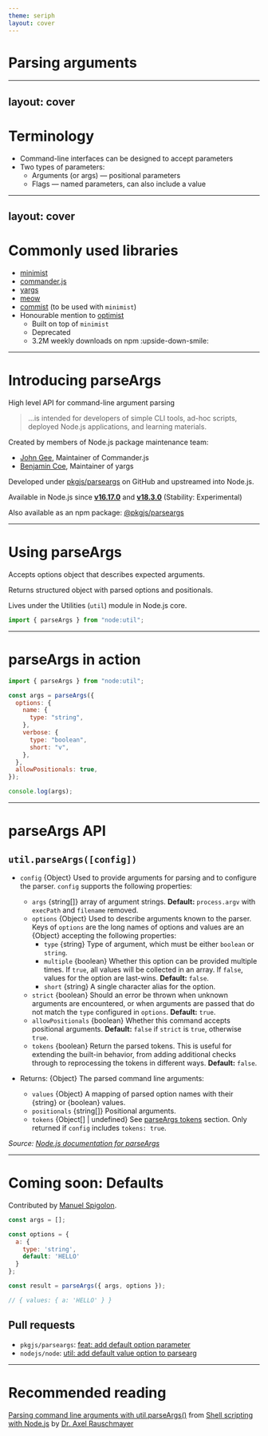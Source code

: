 ```yaml
---
theme: seriph
layout: cover
---
```


# Parsing arguments

---
layout: cover
---

# Terminology

<!-- TODO: This is NOT the terminology we or Node.js are using -->

- Command-line interfaces can be designed to accept parameters
- Two types of parameters:
  - Arguments (or args) — positional parameters
  - Flags — named parameters, can also include a value

<!-- TODO: Examples -->

---
layout: cover
---

# Commonly used libraries

- [minimist](https://www.npmjs.com/package/minimist)
- [commander.js](https://www.npmjs.com/package/commander)
- [yargs](https://yargs.js.org/)
- [meow](https://www.npmjs.com/package/meow)
- [commist](https://www.npmjs.com/package/commist) (to be used with `minimist`)
- Honourable mention to [optimist](https://www.npmjs.com/package/optimist)
  - Built on top of `minimist`
  - Deprecated
  - 3.2M weekly downloads on npm :upside-down-smile: <!-- TODO -->

---

# Introducing parseArgs

High level API for command-line argument parsing

> ...is intended for developers of simple CLI tools, ad-hoc scripts,
> deployed Node.js applications, and learning materials.

Created by members of Node.js package maintenance team:

- [John Gee](https://github.com/shadowspawn), Maintainer of Commander.js
- [Benjamin Coe](https://github.com/bcoe), Maintainer of yargs

<!-- TODO: Include screenshot of https://twitter.com/BenjaminCoe/status/1532333341151744008 -->

Developed under [pkgjs/parseargs](https://www.npmjs.com/package/@pkgjs/parseargs) on GitHub and upstreamed into Node.js.

Available in Node.js since **[v16.17.0](https://nodejs.org/en/blog/release/v16.17.0/)** and **[v18.3.0](https://nodejs.org/en/blog/release/v18.3.0/)** (Stability: Experimental)

Also available as an npm package: [@pkgjs/parseargs](https://www.npmjs.com/package/@pkgjs/parseargs)

---

# Using parseArgs

Accepts options object that describes expected arguments.

Returns structured object with parsed options and positionals.

Lives under the Utilities (`util`) module in Node.js core.

```javascript
import { parseArgs } from "node:util";
```

---

# parseArgs in action

<!-- TODO: Prepare this as an example to run live? -->

```javascript
import { parseArgs } from "node:util";

const args = parseArgs({
  options: {
    name: {
      type: "string",
    },
    verbose: {
      type: "boolean",
      short: "v",
    },
  },
  allowPositionals: true,
});

console.log(args);
```

---

# parseArgs API

<!-- TODO: Strip this down -->

## `util.parseArgs([config])`

* `config` {Object} Used to provide arguments for parsing and to configure
  the parser. `config` supports the following properties:
  * `args` {string\[]} array of argument strings. **Default:** `process.argv`
    with `execPath` and `filename` removed.
  * `options` {Object} Used to describe arguments known to the parser.
    Keys of `options` are the long names of options and values are an
    {Object} accepting the following properties:
    * `type` {string} Type of argument, which must be either `boolean` or `string`.
    * `multiple` {boolean} Whether this option can be provided multiple
      times. If `true`, all values will be collected in an array. If
      `false`, values for the option are last-wins. **Default:** `false`.
    * `short` {string} A single character alias for the option.
  * `strict` {boolean} Should an error be thrown when unknown arguments
    are encountered, or when arguments are passed that do not match the
    `type` configured in `options`.
    **Default:** `true`.
  * `allowPositionals` {boolean} Whether this command accepts positional
    arguments.
    **Default:** `false` if `strict` is `true`, otherwise `true`.
  * `tokens` {boolean} Return the parsed tokens. This is useful for extending
    the built-in behavior, from adding additional checks through to reprocessing
    the tokens in different ways.
    **Default:** `false`.

* Returns: {Object} The parsed command line arguments:
  * `values` {Object} A mapping of parsed option names with their {string}
    or {boolean} values.
  * `positionals` {string\[]} Positional arguments.
  * `tokens` {Object\[] | undefined} See [parseArgs tokens](#parseargs-tokens)
    section. Only returned if `config` includes `tokens: true`.

*Source: [Node.js documentation for parseArgs](https://nodejs.org/api/util.html#utilparseargsconfig)*

---

# Coming soon: Defaults

Contributed by [Manuel Spigolon](https://github.com/Eomm).

```javascript
const args = [];

const options = {
  a: {
    type: 'string',
    default: 'HELLO'
  }
};

const result = parseArgs({ args, options });

// { values: { a: 'HELLO' } }
```

## Pull requests

- `pkgjs/parseargs`: [feat: add default option parameter](https://github.com/pkgjs/parseargs/pull/142)
- `nodejs/node`: [util: add default value option to parsearg](https://github.com/nodejs/node/pull/44631)

---

# Recommended reading

[Parsing command line arguments with util.parseArgs()](https://exploringjs.com/nodejs-shell-scripting/ch_node-util-parseargs.html)
from [Shell scripting with Node.js](https://exploringjs.com/nodejs-shell-scripting/toc.html)
by [Dr. Axel Rauschmayer](https://twitter.com/rauschma)
